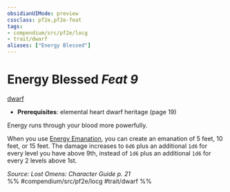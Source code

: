 ```yaml
---
obsidianUIMode: preview
cssclass: pf2e,pf2e-feat
tags:
- compendium/src/pf2e/locg
- trait/dwarf
aliases: ["Energy Blessed"]
---
```

# Energy Blessed  *Feat 9*  
[dwarf](../../rules/traits/dwarf.md)  

- **Prerequisites**: elemental heart dwarf heritage (page 19)

Energy runs through your blood more powerfully.

When you use [Energy Emanation](../../rules/actions/energy-emanation-locg.md), you can create an emanation of 5 feet, 10 feet, or 15 feet. The damage increases to `6d6` plus an additional `1d6` for every level you have above 9th, instead of `1d6` plus an additional `1d6` for every 2 levels above 1st.

*Source: Lost Omens: Character Guide p. 21*  
%% #compendium/src/pf2e/locg #trait/dwarf %%